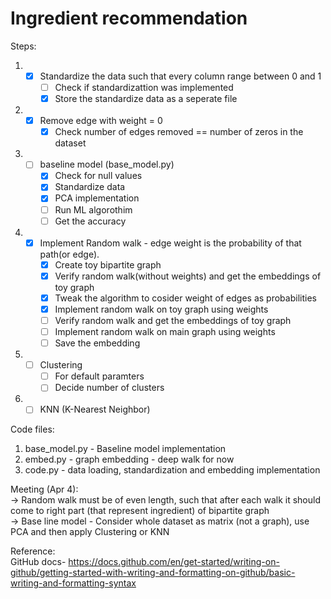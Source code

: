 # Ingredient recommendation  
Steps:  
1.  - [x] Standardize the data such that every column range between 0 and 1   
      - [ ] Check if standardizattion was implemented  
      - [x] Store the standardize data as a seperate file    

2.  - [x] Remove edge with weight = 0   
      - [x] Check number of edges removed == number of zeros in the dataset  

3.  - [ ] baseline model (base_model.py)  
      - [x] Check for null values   
      - [x] Standardize data  
      - [x] PCA implementation  
      - [ ] Run ML algorothim  
      - [ ] Get the accuracy  

4.  - [x] Implement Random walk - edge weight is the probability of that path(or edge).  
      - [x] Create toy bipartite graph   
      - [x] Verify random walk(without weights) and get the embeddings of toy graph   
      - [x] Tweak the algorithm to cosider weight of edges as probabilities  
      - [x] Implement random walk on toy graph using weights 
      - [ ] Verify random walk and get the embeddings of toy graph    
      - [ ] Implement random walk on main graph using weights  
      - [ ] Save the embedding  

5. - [ ] Clustering  
      - [ ] For default paramters  
      - [ ] Decide number of clusters  
6. - [ ] KNN (K-Nearest Neighbor)    

Code files:  
1. base_model.py - Baseline model implementation  
2. embed.py - graph embedding - deep walk for now  
3. code.py - data loading, standardization and embedding implementation   

Meeting (Apr 4):  
-> Random walk must be of even length, such that after each walk it should come to right part (that represent ingredient) of bipartite graph  
-> Base line model  - Consider whole dataset as matrix (not a graph), use PCA and then apply Clustering or KNN  



Reference:  
GitHub docs- https://docs.github.com/en/get-started/writing-on-github/getting-started-with-writing-and-formatting-on-github/basic-writing-and-formatting-syntax    
